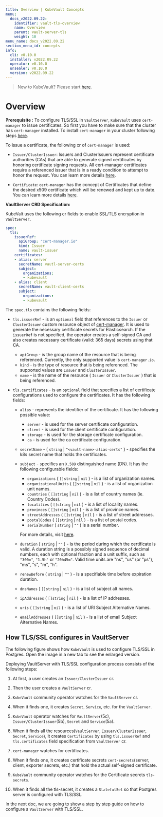 ```yaml
---
title: Overview | KubeVault Concepts
menu:
  docs_v2022.09.22:
    identifier: vault-tls-overview
    name: Overview
    parent: vault-server-tls
    weight: 10
menu_name: docs_v2022.09.22
section_menu_id: concepts
info:
  cli: v0.10.0
  installer: v2022.09.22
  operator: v0.10.0
  unsealer: v0.10.0
  version: v2022.09.22
---
```


> New to KubeVault? Please start [here](/docs/v2022.09.22/concepts/README).

# Overview

**Prerequisite :** To configure TLS/SSL in `VaultServer`, `KubeVault` uses `cert-manager` to issue certificates. So first you have to make sure that the cluster has `cert-manager` installed. To install `cert-manager` in your cluster following steps [here](https://cert-manager.io/docs/installation/kubernetes/).

To issue a certificate, the following cr of `cert-manager` is used:

- `Issuer/ClusterIssuer`: Issuers and ClusterIssuers represent certificate authorities (CAs) that are able to generate signed certificates by honoring certificate signing requests. All cert-manager certificates require a referenced issuer that is in a ready condition to attempt to honor the request. You can learn more details [here](https://cert-manager.io/docs/concepts/issuer/).

- `Certificate`: `cert-manager` has the concept of Certificates that define the desired x509 certificate which will be renewed and kept up to date. You can learn more details [here](https://cert-manager.io/docs/concepts/certificate/).

**VaultServer CRD Specification:**

KubeValt uses the following cr fields to enable SSL/TLS encryption in `VaultServer`.

```yaml
spec:
  tls:
    issuerRef:
      apiGroup: "cert-manager.io"
      kind: Issuer
      name: vault-issuer
    certificates:
    - alias: server
      secretName: vautl-server-certs
      subject:
        organizations:
        - kubevault
    - alias: client
      secretName: vault-client-certs
      subject:
        organizations:
        - kubevault

```

The `spec.tls` contains the following fields:

- `tls.issuerRef` - is an `optional` field that references to the `Issuer` or `ClusterIssuer` custom resource object of [cert-manager](https://cert-manager.io/docs/concepts/issuer/). It is used to generate the necessary certificate secrets for Elasticsearch. If the `issuerRef` is not specified, the operator creates a self-signed CA and also creates necessary certificate (valid: 365 days) secrets using that CA.
  - `apiGroup` - is the group name of the resource that is being referenced. Currently, the only supported value is `cert-manager.io`.
  - `kind` - is the type of resource that is being referenced. The supported values are `Issuer` and `ClusterIssuer`.
  - `name` - is the name of the resource ( `Issuer` or `ClusterIssuer` ) that is being referenced.

- `tls.certificates` - is an `optional` field that specifies a list of certificate configurations used to configure the  certificates. It has the following fields:
  - `alias` - represents the identifier of the certificate. It has the following possible value:
    - `server` - is used for the server certificate configuration.
    - `client` - is used for the client certificate configuration.
    - `storage` - is used for the storage certificate configuration.
    - `ca` - is used for the ca certificate configuration.

  - `secretName` - ( `string` | `"<vault-name>-alias-certs"` ) - specifies the k8s secret name that holds the certificates.

  - `subject` - specifies an `X.509` distinguished name (DN). It has the following configurable fields:
    - `organizations` ( `[]string` | `nil` ) - is a list of organization names.
    - `organizationalUnits` ( `[]string` | `nil` ) - is a list of organization unit names.
    - `countries` ( `[]string` | `nil` ) -  is a list of country names (ie. Country Codes).
    - `localities` ( `[]string` | `nil` ) - is a list of locality names.
    - `provinces` ( `[]string` | `nil` ) - is a list of province names.
    - `streetAddresses` ( `[]string` | `nil` ) - is a list of street addresses.
    - `postalCodes` ( `[]string` | `nil` ) - is a list of postal codes.
    - `serialNumber` ( `string` | `""` ) is a serial number.

    For more details, visit [here](https://golang.org/pkg/crypto/x509/pkix/#Name).

  - `duration` ( `string` | `""` ) - is the period during which the certificate is valid. A duration string is a possibly signed sequence of decimal numbers, each with optional fraction and a unit suffix, such as `"300m"`, `"1.5h"` or `"20h45m"`. Valid time units are "ns", "us" (or "µs"), "ms", "s", "m", "h".
  - `renewBefore` ( `string` | `""` ) - is a specifiable time before expiration duration.
  - `dnsNames` ( `[]string` | `nil` ) - is a list of subject alt names.
  - `ipAddresses` ( `[]string` | `nil` ) - is a list of IP addresses.
  - `uris` ( `[]string` | `nil` ) - is a list of URI Subject Alternative Names.
  - `emailAddresses` ( `[]string` | `nil` ) - is a list of email Subject Alternative Names.

  
## How TLS/SSL configures in VaultServer

The following figure shows how `KubeVault` is used to configure TLS/SSL in Postgres. Open the image in a new tab to see the enlarged version.

Deploying VaultServer with TLS/SSL configuration process consists of the following steps:

1. At first, a user creates an `Issuer/ClusterIssuer` cr.

2. Then the user creates a `VaultServer` cr.

3. `KubeVault` community operator watches for the `VaultServer` cr.

4. When it finds one, it creates `Secret`, `Service`, etc. for the `VaultServer`.

5. `KubeVault` operator watches for `VaultServer`(5c), `Issuer/ClusterIssuer`(5b), `Secret` and `Service`(5a).

6. When it finds all the resources(`VaultServer`, `Issuer/ClusterIssuer`, `Secret`, `Service`), it creates `Certificates` by using `tls.issuerRef` and `tls.certificates` field specification from `VaultServer` cr.

7. `cert-manager` watches for certificates.

8. When it finds one, it creates certificate secrets `cert-secrets`(server, client, exporter secrets, etc.) that hold the actual self-signed certificate.

9. `KubeVault` community operator watches for the Certificate secrets `tls-secrets`.

10. When it finds all the tls-secret, it creates a `StatefulSet` so that Postgres server is configured with TLS/SSL.

In the next doc, we are going to show a step by step guide on how to configure a `VaultServer` with TLS/SSL.